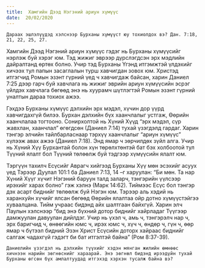 ```yaml
---
title:  Хамгийн Дээд Нэгэний ариун хүмүүс
date:  20/02/2020
---
```


`Дараах эшлэлүүдэд хэлснээр Бурханы хүмүүст юу тохиолдох вэ? Дан. 7:18, 21, 22, 25, 27.`

Хамгийн Дээд Нэгэний ариун хүмүүс гэдэг нь Бурханы хүмүүсийг нэрлэж буй хэрэг юм. Тэд жижиг эврээр дүрслэгдсэн эрх мэдлийн дайралтанд өртөх болно. Учир тэд Бурханы Үгэнд итгэмжтэй үлдэхийг хичээх тул папын засаглалын турш хавчигдан зовох юм. Христэд итгэгчид Ромын эзэнт гүрний үед ч хавчигдаж байсан, харин Даниел 7:25 дээр гарч буй хавчлага нь жижиг эврийн ариун хүмүүсийн эсрэг үйлдэх хавчлага бөгөөд энэ нь хуурамч шүтлэгтэй Ромын эзэнт гүрний уналтын дараа тохиох ажээ.

Гэхдээ Бурханы хүмүүс дэлхийн эрх мэдэл, хүчин дор үүрд хавчигдахгүй билээ. Бурхан дэлхийн бүх хаанчлалыг устгаж, Өөрийн хаанчлалаа тогтооно. Сонирхолтой нь Хүний Хүүд “эрх мэдэл, сүр жавхлан, хаанчлал” өгөгдсөн (Даниел 7:14)  тухай үзэгдэлд гардаг. Харин тэнгэр элчийн тайлбарласнаар тэрхүү хаанчлалыг “ариун хүмүүс” хүлээж авах ажээ (Даниел 7:18). Энд ямар ч зөрчилдөх зүйл алга. Учир нь Хүний Хүү Бурхантай болон хүн төрөлхтөнтэй бат бэх холбоотой тул Түүний ялалт бол Түүний төлөөлж буй тэдгээр хүмүүсийн ялалт юм.

Тэргүүн тахилч Есүсийг Аврагч хийгээд Бурханы Хүү мөн эсэхийг асуух үед Тэрээр Дуулал 101:1 ба Даниел 7:13, 14 –г харуулан: “Би мөн. Та нар Хүний Хүүг хүчит Нэгэний баруун талд заларч, тэнгэрийн үүлсээр ирэхийг харах болно” гэж хэлнэ (Марк 14:62). Тиймээс Есүс бол тэнгэр дэх асарт биднийг төлөөлж буй Нэгэн юм. Тэрээр аль хэдий нь харанхуйн хүчийг ялсан бөгөөд Өөрийн ялалтаа ойр дотно хүмүүстэйгээ хуваалцана. Тийм учраас бидэнд айх шалтгаан байхгүй. Харин элч Паулын хэлснээр “бид энэ бүхний дотор биднийг хайрладаг Түүгээр дамжуулан давуулан дийлдэг. Учир нь үхэл ч, амь ч, тэнгэрэлч нар ч, эрх баригчид ч, өнөөгийн юмс ч, ирэх юмс ч, хүч ч, өндөр ч, гүн ч, өөр ямар ч бүтээл бидний Эзэн Христ Есүсийн доторх хайраас биднийг салгаж чадахгүй гэдэгт би бат итгэлтэй байна” (Ром 8:37-39).

`Даниелийн үзэгдэл нь дэлхийн түүхийг хэдэн мянган жилийн өмнөөс хичнээн нарийн зөгнөснийг хараарай. Энэ зөгнөл бидэнд ирээдүйн тухай Бурханы өгсөн бүх амлалтуудад итгэхэд хэрхэн тусалж байна вэ?`